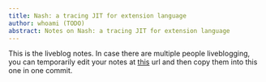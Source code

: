 ```yaml
---
title: Nash: a tracing JIT for extension language
author: whoami (TODO)
abstract: Notes on Nash: a tracing JIT for extension language
---
```


This is the liveblog notes.  In case there are multiple
people liveblogging, you can temporarily edit your notes
at [this](nash--a-tracing-jit-/template.md) url and then copy them into this one in one
commit.
